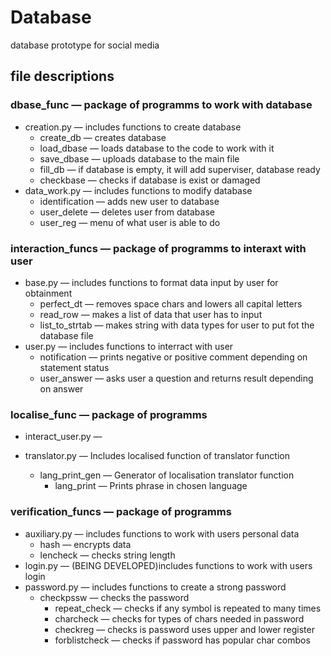 # Database
database prototype for social media
## file descriptions
### dbase_func — package of programms to work with database
- creation.py — includes functions to create database
    - create_db — creates database
    + load_dbase — loads database to the code to work with it
    * save_dbase — uploads database to the main file
    - fill_db — if database is empty, it will add superviser, database ready
    - checkbase — checks if database is exist or damaged
- data_work.py — includes functions to modify database
    - identification — adds new user to database
    - user_delete — deletes user from database
    - user_reg — menu of what user is able to do
### interaction_funcs — package of programms to interaxt with user
- base.py — includes functions to format data input by user for obtainment
    - perfect_dt — removes space chars and lowers all capital letters
    - read_row — makes a list of data that user has to input
    - list_to_strtab — makes string with data types for user to put fot the database file
- user.py — includes functions to interract with user
    - notification — prints negative or positive comment depending on statement status
    - user_answer — asks user a question and returns result depending on answer
### localise_func — package of programms
- interact_user.py —

- translator.py — Includes localised function of translator function
    - lang_print_gen — Generator of localisation translator function
        - lang_print — Prints phrase in chosen language
### verification_funcs — package of programms
- auxiliary.py — includes functions to work with users personal data
    - hash — encrypts data
    - lencheck — checks string length
- login.py — (BEING DEVELOPED)includes functions to work with users login
- password.py — includes functions to create a strong password
    - checkpssw — checks the password
        - repeat_check — checks if any symbol is repeated to many times
        - charcheck — checks for types of chars needed in password
        - checkreg — checks is password uses upper and lower register
        - forblistcheck — checks if password has popular char combos